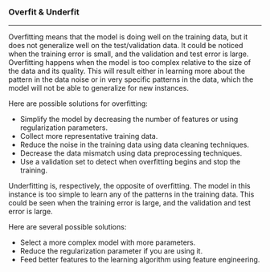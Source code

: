 ### Overfit & Underfit


---


Overfitting means that the model is doing well on the training data, but it does not generalize well on the test/validation data. It could be noticed when the training error is small, and the validation and test error is large. Overfitting happens when the model is too complex relative to the size of the data and its quality. This will result either in learning more about the pattern in the data noise or in very specific patterns in the data, which the model will not be able to generalize for new instances.

Here are possible solutions for overfitting:

- Simplify the model by decreasing the number of features or using regularization parameters.
- Collect more representative training data.
- Reduce the noise in the training data using data cleaning techniques.
-  Decrease the data mismatch using data preprocessing techniques.
- Use a validation set to detect when overfitting begins and stop the training.


Underfitting is, respectively, the opposite of overfitting. The model in this instance is too simple to learn any of the patterns in the training data. This could be seen when the training error is large, and the validation and test error is large.

Here are several possible solutions:

- Select a more complex model with more parameters.
- Reduce the regularization parameter if you are using it.
- Feed better features to the learning algorithm using feature engineering.